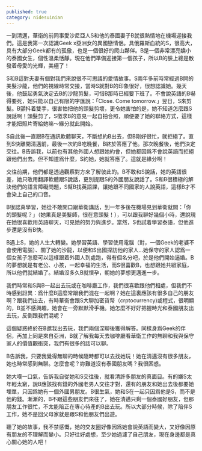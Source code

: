 ```yaml
---
published: true
category: nidesuinian
---
```

一到清邁，華衛的前同事愛沙尼亞人S和他的泰國妻子B就很熱情地在機場迎接我們。這是我第一次認識Geek x亞洲女的異國戀情侶。具俄羅斯血統的S，很高大，具有大部分Geek都有的孤傲，也是一個很好的爬山夥伴。B是一個非常漂亮嬌小的泰國女生，個性溫柔恬靜。現在他們準備迎接第一個孩子，所以B的臉上總是散發着母愛的光輝，美極了！

 

S和B這對夫妻有個對我們來說很不可思議的愛情故事。S兩年多前時常經過B開的美髮沙龍，他們的視線時常交接，當時S就對B的印象很好，很想認識她。幾天後，他鼓起勇氣決定去B的沙龍剪髮，可惜B那時已經要下班了。不會說英語的B嚇得要死，她只能以自己有限的字匯說：「Close. Come tomorrow.」翌日，S來剪髮。B顫抖着雙手，很害怕把他的頭髮剪壞，更令她害怕的是，她不知道怎麼跟S說話啊！頭髮剪了，S徵求B的意見一起自拍合照，順便要了她的聯絡方式，這樣才能把照片寄給她嘛～緣分就此開始。

 

S自此後一直跟B在通訊軟體聊天，不斷想約B出去，但B剛好很忙，就拒絕了。直到S快離開清邁前，最後一次約B吃晚餐，B終於答應了他。那次晚餐後，他們決定交往。B告訴我，以前也有其他外國人想跟她約會，但她都因爲不會說英語而拒絕跟他們出去。但不知道爲什麼，S約她，她就答應了。這就是緣分啊！

 

交往前期，他們都是透過觀察對方來了解彼此的。B不敢和S說話，她的英語很差，她只敢用翻譯軟體跟S說話，更別提跟S的外國朋友說話了。S和B很積極的解決他們的語言障礙問題，S幫B找英語課，讓她跟不同國家的人說英語，這樣B才不會染上自己的口音。

 

B很認真學習，她從不敢開口跟華衛講話，到一年多後在機場見到華衛就問：「你的頭髮呢？」（她果真是美髮師，很在意頭髮！），可以跟我聊好幾個小時，還說現在她很喜歡用英語聊天，可見她的努力與進步。當然，S也試着學習泰語，但他進步還是沒有B快。

 

B遇上S，她的人生大轉變。她學習英語、學習使用電腦（對，一個Geek的老婆不會使用電腦）、關了她的沙龍，以便和S出國探訪他的家人...她保守的家人認爲一個女孩子怎麼可以這樣跟着外國人到處跑，得有個名分吧，於是他們開始逼婚。B的夢想就是有老公、小孩，一起幸福的生活，而S很喜歡B，也想跟她共組家庭，所以他們就結婚了。結婚沒多久B就懷孕，朝她的夢想更邁進一步。

 

我們時常和S與B一起出去玩或在咖啡廳工作，我們很喜歡跟他們相處，但我們不時感到訝異：爲什麼B這麼常跟我們混在一起啊？她在這裏應該有很多自己的朋友啊？跟我們出去，有時華衛會跟S大聊加密貨幣（crptocurrency)或程式，很明顯的，B並不感興趣，她會在一旁默默滑手機。她怎麼不好好把握時光和泰國朋友出去玩，反倒跟我們混呢？

 

這個疑惑終於在B邀我出去玩，我們兩個深聊後獲得解答。同樣身爲Geek的伴侶，再加上同是來自亞洲，B就了解我每天去咖啡廳看華衛工作的無聊和我與保守家人的價值觀衝突，我們有很多的話可以聊。

 

B告訴我，只要我覺得無聊的時候隨時都可以去找她玩！她在清邁沒有很多朋友，她也時常感到無聊。怎麼會呢？妳難道沒有泰國朋友嗎？我很困惑。

 

她大嘆一口氣，告訴我自從她和S交往後，就看清許多朋友的真面目。有的嫌S太年輕太窮，說B應該找有錢的外國老男人交往才對，還有的朋友和她出去後都要她埋單，只因爲她有一個外國男朋友。B很生氣，她和S在一起只因爲他是S，而不是他的錢。漸漸的，B不跟這些朋友們來往了，她在清邁只剩一個泰國好朋友，但那朋友工作很忙，不太能陪正在專心待產的B出去玩。所以大部分時候，除了陪伴S工作，她不是回父母家就是跟S和他朋友們出遊。

 

聽了她的故事，我不禁感慨，她的交友圈好像因爲她會說英語而變大，又好像因原有朋友的不理解而變小。只好往好處想，至少她過濾了自己朋友，現在身邊都是真心關心她的人吧！
